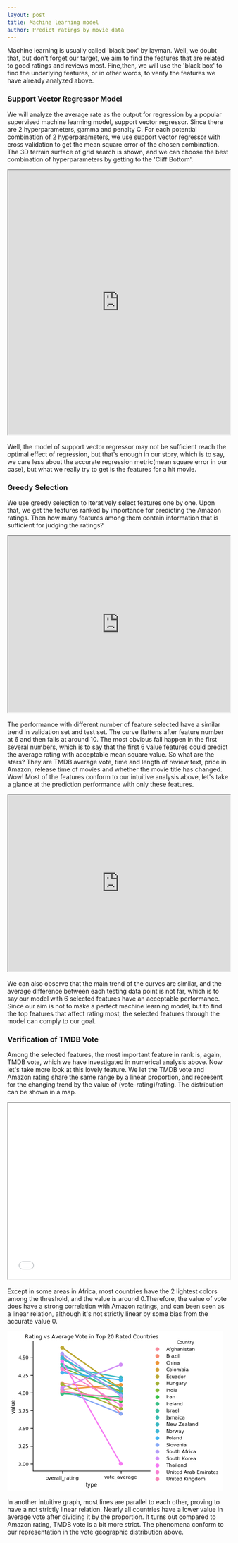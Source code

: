 ```yaml
---
layout: post
title: Machine learning model
author: Predict ratings by movie data
---
```

Machine learning is usually called 'black box' by layman. Well, we doubt that, but don't forget our target, we aim to find the features that are related to good ratings and reviews most. Fine,then, we will use the 'black box' to find the underlying features, or in other words, to verify the features we have already analyzed above.
### Support Vector Regressor Model
We will analyze the average rate as the output for regression by a popular supervised machine learning model, support vector regressor. Since there are 2 hyperparameters, gamma and penalty C. For each potential combination of 2 hyperparameters, we use support vector regressor with cross validation to get the mean square error of the chosen combination. The 3D terrain surface of grid search is shown, and we can choose the best combination of hyperparameters by getting to the 'Cliff Bottom'. 

<iframe src="https://plot.ly/~zx_haowan/4/_3d-terrain-of-gird-search-in-svr-xlog10gamma5-ylog10c5/" width="100%" height="600px"></iframe>

Well, the model of support vector regressor may not be sufficient reach the optimal effect of regression, but that's enough in our story, which is to say, we care less about the accurate regression metric(mean square error in our case), but what we really try to get is the features for a hit movie.

### Greedy Selection
We use greedy selection to iteratively select features one by one. Upon that, we get the features ranked by importance for predicting the Amazon ratings. Then how many features among them contain information that is sufficient for judging the ratings?
<iframe src="https://plot.ly/~zx_haowan/6/cv-mse-vs-test-mse/" width="100%" height="400px"></iframe>

The performance with different number of feature selected have a similar trend in validation set and test set. The curve flattens after feature number at 6 and then falls at around 10. The most obvious fall happen in the first several numbers, which is to say that the first 6 value features could predict the average rating with acceptable mean square value. So what are the stars? They are TMDB average vote, time and length of review text, price in Amazon, release time of movies and whether the movie title has changed. Wow! Most of the features conform to our intuitive analysis above, let's take a glance at the prediction performance with only these features.

<iframe src="https://plot.ly/~zx_haowan/8/ground-truth-vs-prediction-in-test-set/" width="100%" height="400px"></iframe>

We can also observe that the main trend of the curves are similar, and the average difference between each testing data point is not far, which is to say our model with 6 selected features have an acceptable performance. Since our aim is not to make a perfect machine learning model, but to find the top features that affect rating most, the selected features through the model can comply to our goal.

### Verification of TMDB Vote
Among the selected features, the most important feature in rank is, again, TMDB vote, which we have investigated in numerical analysis above. Now let's take more look at this lovely feature. We let the TMDB vote and Amazon rating share the same range by a linear proportion, and represent for the changing trend by the value of (vote-rating)/rating. The distribution can be shown in a map.

<iframe src="map/Vote_Average_vs_Rating.html " width="100%" height="400px"></iframe>

Except in some areas in Africa, most countries have the 2 lightest colors among the threshold, and the value is around 0.Therefore, the value of vote does have a strong correlation with Amazon ratings, and can been seen as a linear relation, although it's not strictly linear by some bias from the accurate value 0.

![rva_line](img/ml/rva_line.png)

In another intuitive graph, most lines are parallel to each other, proving to have a not strictly linear relation. Nearly all countries have a lower value in average vote after dividing it by the proportion. It turns out compared to Amazon rating, TMDB vote is a bit more strict. The phenomena conform to our representation in the vote geographic distribution above. 


